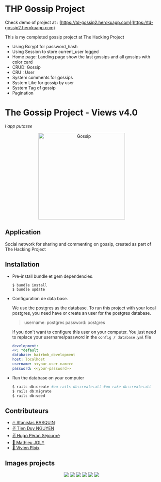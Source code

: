 # THP Gossip Project

Check demo of project at : [https://td-gossip2.herokuapp.com](https://td-gossip2.herokuapp.com)

This is my completed gossip project at The Hacking Project
  - Using Bcrypt for password_hash
  - Using Session to store current_user logged
  - Home page: Landing page show the last gossips and all gossips with color card
  - CRUD: Gossip
  - CRU : User
  - System comments for gossips
  - System Like for gossip by user
  - System Tag of gossip
  - Pagination
  

# The Gossip Project - Views v4.0
_l'app putasse_

<div style="text-align:center" align="center">
  <img alt="Gossip" src="app/assets/images/the_gossip_project.png" style="width:285px;height:285px">
</div>

## Application

Social network for sharing and commenting on gossip, created as part of The Hacking Project

## Installation

- Pre-install bundle et gem dependencies.
  ```
  $ bundle install
  $ bundle update
  ```
- Configuration de data base.
  
  We use the postgres as the database. To run this project with your local postgres, you need have or create an user for the postgres database.

  >username: postgres
  >password: postgres

  If you don't want to configure this user on your computer. You just need to replace your username/password in the `config / database.yml` file

  ```yml
  development:
  <<: *default
  database: bairbnb_development
  host: localhost
  username: <<your-user-name>>
  password: <<your-password>>
  ```

- Run the database on your computer
  
  ```bash
  $ rails db:create #ou rails db:create:all #ou rake db:create:all
  $ rails db:migrate
  $ rails db:seed
  ```


## Contributeurs

- [:fire: Stanislas BASQUIN](https://github.com/StanislasBASQUIN)
- [:v: Tien Duy NGUYEN](https://github.com/tienduy-nguyen)
- [:v: Hugo Péran Séjourné](https://github.com/HugoPeranSejourne)
- [:seedling: Mathieu JOLY](https://github.com/mathieu-superpose)
- [:seedling: Vivien Ploix](https://github.com/Vivien-Ploix)


## Images projects
<div style="margin-top: 10px; text-align: center; align-item: center">

  <img src="app/assets/images/demo/home-page.png">
  <img src="app/assets/images/demo/gossips-page.png">
  <img src="app/assets/images/demo/gossip-page.png">
  <img src="app/assets/images/demo/comments.png">
  <img src="app/assets/images/demo/pagination.png">
  <img src="app/assets/images/demo/new-gossip.png">

</div>
